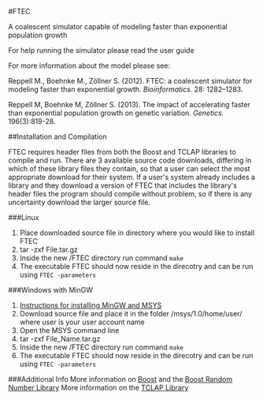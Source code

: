 #FTEC

A coalescent simulator capable of modeling faster than exponential population growth

For help running the simulator please read the user guide

For more information about the model please see:

Reppell M., Boehnke M., Zöllner S. (2012). FTEC: a coalescent simulator for modeling faster than exponential growth. *Bioinformatics.* 28: 1282–1283.

Reppell M, Boehnke M, Zöllner S. (2013). The impact of accelerating faster than exponential population growth on genetic variation. *Genetics.* 196(3):819-28.

##Installation and Compilation

FTEC requires header files from both the Boost and TCLAP libraries to compile and run. There are 3 available source code downloads, differing in which of these library files they contain, so that a user can select the most appropriate download for their system. If a user\'s system already includes a library and they download a version of FTEC that includes the library\'s header files the program should compile without problem, so if there is any uncertainty download the larger source file.

###Linux
1. Place downloaded source file in directory where you would like to install FTEC
2. tar -zxf File.tar.gz
3. Inside the new /FTEC directory run command `make`
4. The executable FTEC should now reside in the direcotry and can be run using `FTEC -parameters`

###Windows with MinGW
1. [Instructions for installing MinGW and MSYS](http://genome.sph.umich.edu/wiki/Installing_MinGW_%26_MSYS_on_Windows)
2. Download source file and place it in the folder /msys/1.0/home/user/ where user is your user account name
3. Open the MSYS command line
4. tar -zxf File_Name.tar.gz
5. Inside the new /FTEC directory run command `make`
6. The executable FTEC should now reside in the direcotry and can be run using `FTEC -parameters`

###Additional Info
More information on [Boost](http://www.boost.org/) and the [Boost Random Number Library](http://www.boost.org/doc/libs/1_48_0/doc/html/boost_random.html)
More information on the [TCLAP Library](http://tclap.sourceforge.net/)
